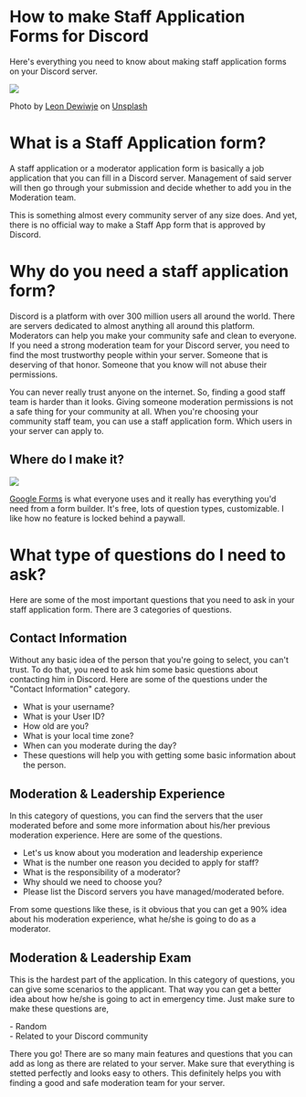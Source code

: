 How to make Staff Application Forms for Discord
===============================================

Here's everything you need to know about making staff application forms on your Discord server.

![](https://miro.medium.com/max/1400/0*jezJyHra-w8RQmH3)

Photo by [Leon Dewiwje](https://unsplash.com/@elodiso?utm_source=medium&utm_medium=referral) on [Unsplash](https://unsplash.com/?utm_source=medium&utm_medium=referral)

What is a Staff Application form?
=================================

A staff application or a moderator application form is basically a job application that you can fill in a Discord server. Management of said server will then go through your submission and decide whether to add you in the Moderation team.

This is something almost every community server of any size does. And yet, there is no official way to make a Staff App form that is approved by Discord.

Why do you need a staff application form?
=========================================

Discord is a platform with over 300 million users all around the world. There are servers dedicated to almost anything all around this platform. Moderators can help you make your community safe and clean to everyone. If you need a strong moderation team for your Discord server, you need to find the most trustworthy people within your server. Someone that is deserving of that honor. Someone that you know will not abuse their permissions.

You can never really trust anyone on the internet. So, finding a good staff team is harder than it looks. Giving someone moderation permissions is not a safe thing for your community at all. When you're choosing your community staff team, you can use a staff application form. Which users in your server can apply to.

Where do I make it?
-------------------

![](https://miro.medium.com/max/1400/0*AGZFccz0Xn506MFM)

[Google Forms](https://docs.google.com/forms) is what everyone uses and it really has everything you'd need from a form builder. It's free, lots of question types, customizable. I like how no feature is locked behind a paywall.

What type of questions do I need to ask?
========================================

Here are some of the most important questions that you need to ask in your staff application form. There are 3 categories of questions.

Contact Information
-------------------

Without any basic idea of the person that you're going to select, you can't trust. To do that, you need to ask him some basic questions about contacting him in Discord. Here are some of the questions under the "Contact Information" category.

-   What is your username?
-   What is your User ID?
-   How old are you?
-   What is your local time zone?
-   When can you moderate during the day?
-   These questions will help you with getting some basic information about the person.

Moderation & Leadership Experience
----------------------------------

In this category of questions, you can find the servers that the user moderated before and some more information about his/her previous moderation experience. Here are some of the questions.

-   Let's us know about you moderation and leadership experience
-   What is the number one reason you decided to apply for staff?
-   What is the responsibility of a moderator?
-   Why should we need to choose you?
-   Please list the Discord servers you have managed/moderated before.

From some questions like these, is it obvious that you can get a 90% idea about his moderation experience, what he/she is going to do as a moderator.

Moderation & Leadership Exam
----------------------------

This is the hardest part of the application. In this category of questions, you can give some scenarios to the applicant. That way you can get a better idea about how he/she is going to act in emergency time. Just make sure to make these questions are,

- Random\
- Related to your Discord community

There you go! There are so many main features and questions that you can add as long as there are related to your server. Make sure that everything is stetted perfectly and looks easy to others. This definitely helps you with finding a good and safe moderation team for your server.
